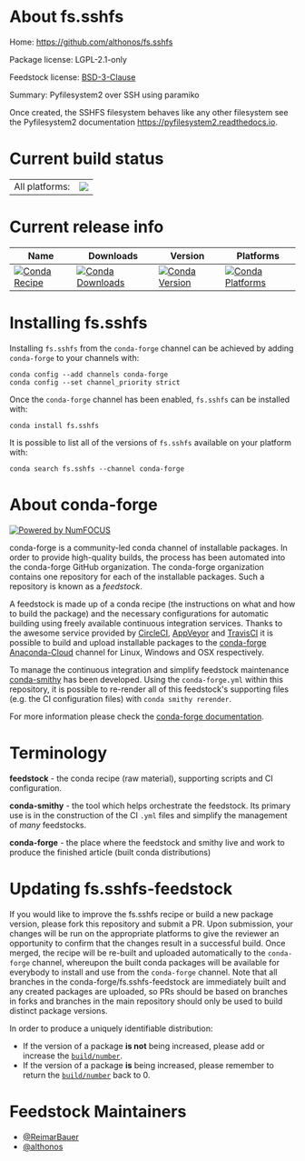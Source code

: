 About fs.sshfs
==============

Home: https://github.com/althonos/fs.sshfs

Package license: LGPL-2.1-only

Feedstock license: [BSD-3-Clause](https://github.com/conda-forge/fs.sshfs-feedstock/blob/master/LICENSE.txt)

Summary: Pyfilesystem2 over SSH using paramiko

Once created, the SSHFS filesystem behaves like any other filesystem see the Pyfilesystem2 documentation https://pyfilesystem2.readthedocs.io.


Current build status
====================


<table><tr><td>All platforms:</td>
    <td>
      <a href="https://dev.azure.com/conda-forge/feedstock-builds/_build/latest?definitionId=3885&branchName=master">
        <img src="https://dev.azure.com/conda-forge/feedstock-builds/_apis/build/status/fs.sshfs-feedstock?branchName=master">
      </a>
    </td>
  </tr>
</table>

Current release info
====================

| Name | Downloads | Version | Platforms |
| --- | --- | --- | --- |
| [![Conda Recipe](https://img.shields.io/badge/recipe-fs.sshfs-green.svg)](https://anaconda.org/conda-forge/fs.sshfs) | [![Conda Downloads](https://img.shields.io/conda/dn/conda-forge/fs.sshfs.svg)](https://anaconda.org/conda-forge/fs.sshfs) | [![Conda Version](https://img.shields.io/conda/vn/conda-forge/fs.sshfs.svg)](https://anaconda.org/conda-forge/fs.sshfs) | [![Conda Platforms](https://img.shields.io/conda/pn/conda-forge/fs.sshfs.svg)](https://anaconda.org/conda-forge/fs.sshfs) |

Installing fs.sshfs
===================

Installing `fs.sshfs` from the `conda-forge` channel can be achieved by adding `conda-forge` to your channels with:

```
conda config --add channels conda-forge
conda config --set channel_priority strict
```

Once the `conda-forge` channel has been enabled, `fs.sshfs` can be installed with:

```
conda install fs.sshfs
```

It is possible to list all of the versions of `fs.sshfs` available on your platform with:

```
conda search fs.sshfs --channel conda-forge
```


About conda-forge
=================

[![Powered by
NumFOCUS](https://img.shields.io/badge/powered%20by-NumFOCUS-orange.svg?style=flat&colorA=E1523D&colorB=007D8A)](https://numfocus.org)

conda-forge is a community-led conda channel of installable packages.
In order to provide high-quality builds, the process has been automated into the
conda-forge GitHub organization. The conda-forge organization contains one repository
for each of the installable packages. Such a repository is known as a *feedstock*.

A feedstock is made up of a conda recipe (the instructions on what and how to build
the package) and the necessary configurations for automatic building using freely
available continuous integration services. Thanks to the awesome service provided by
[CircleCI](https://circleci.com/), [AppVeyor](https://www.appveyor.com/)
and [TravisCI](https://travis-ci.com/) it is possible to build and upload installable
packages to the [conda-forge](https://anaconda.org/conda-forge)
[Anaconda-Cloud](https://anaconda.org/) channel for Linux, Windows and OSX respectively.

To manage the continuous integration and simplify feedstock maintenance
[conda-smithy](https://github.com/conda-forge/conda-smithy) has been developed.
Using the ``conda-forge.yml`` within this repository, it is possible to re-render all of
this feedstock's supporting files (e.g. the CI configuration files) with ``conda smithy rerender``.

For more information please check the [conda-forge documentation](https://conda-forge.org/docs/).

Terminology
===========

**feedstock** - the conda recipe (raw material), supporting scripts and CI configuration.

**conda-smithy** - the tool which helps orchestrate the feedstock.
                   Its primary use is in the construction of the CI ``.yml`` files
                   and simplify the management of *many* feedstocks.

**conda-forge** - the place where the feedstock and smithy live and work to
                  produce the finished article (built conda distributions)


Updating fs.sshfs-feedstock
===========================

If you would like to improve the fs.sshfs recipe or build a new
package version, please fork this repository and submit a PR. Upon submission,
your changes will be run on the appropriate platforms to give the reviewer an
opportunity to confirm that the changes result in a successful build. Once
merged, the recipe will be re-built and uploaded automatically to the
`conda-forge` channel, whereupon the built conda packages will be available for
everybody to install and use from the `conda-forge` channel.
Note that all branches in the conda-forge/fs.sshfs-feedstock are
immediately built and any created packages are uploaded, so PRs should be based
on branches in forks and branches in the main repository should only be used to
build distinct package versions.

In order to produce a uniquely identifiable distribution:
 * If the version of a package **is not** being increased, please add or increase
   the [``build/number``](https://docs.conda.io/projects/conda-build/en/latest/resources/define-metadata.html#build-number-and-string).
 * If the version of a package **is** being increased, please remember to return
   the [``build/number``](https://docs.conda.io/projects/conda-build/en/latest/resources/define-metadata.html#build-number-and-string)
   back to 0.

Feedstock Maintainers
=====================

* [@ReimarBauer](https://github.com/ReimarBauer/)
* [@althonos](https://github.com/althonos/)

